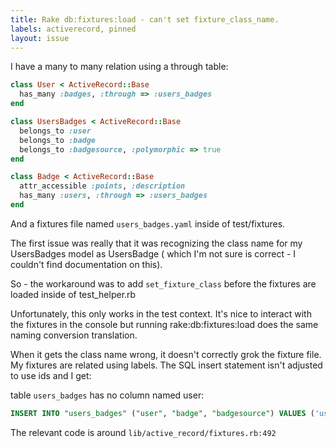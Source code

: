 ```yaml
---
title: Rake db:fixtures:load - can't set fixture_class_name.
labels: activerecord, pinned
layout: issue
---
```


I have a many to many relation using a through table:

``` ruby
class User < ActiveRecord::Base
  has_many :badges, :through => :users_badges 
end

class UsersBadges < ActiveRecord::Base
  belongs_to :user
  belongs_to :badge
  belongs_to :badgesource, :polymorphic => true
end

class Badge < ActiveRecord::Base
  attr_accessible :points, :description
  has_many :users, :through => :users_badges
end
```

And a fixtures file named `users_badges.yaml` inside of test/fixtures.

The first issue was really that it was recognizing the class name for my UsersBadges model as UsersBadge ( which I'm not sure is correct - I couldn't find documentation on this).

So - the workaround was to add `set_fixture_class` before the fixtures are loaded inside of test_helper.rb

Unfortunately, this only works in the test context. It's nice to interact with the fixtures in the console but running rake:db:fixtures:load does the same naming conversion translation. 

When it gets the class name wrong, it doesn't correctly grok the fixture file. My fixtures are related using labels. The SQL insert statement isn't adjusted to use ids and I get:

table `users_badges` has no column named user: 

``` sql
INSERT INTO "users_badges" ("user", "badge", "badgesource") VALUES ('user1', 'mood_badge', 'rocking_out (Generic)').
```

The relevant code is around `lib/active_record/fixtures.rb:492`

